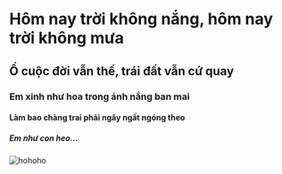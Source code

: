 # Hôm nay trời không nắng, hôm nay trời không mưa
## Ồ cuộc đời vẫn thế, trái đất vẫn cứ quay
### Em xinh như hoa trong ánh nắng ban mai
#### Làm bao chàng trai phải ngây ngất ngóng theo
##### Em như con heo...

![hohoho](https://media.giphy.com/media/v1.Y2lkPTc5MGI3NjExdW94MWE5Yjg4czNvZWNnZ2U1dzFhcHlhb2E5bGhjdGE0cXk5MWZtYiZlcD12MV9pbnRlcm5hbF9naWZfYnlfaWQmY3Q9Zw/fUQ4rhUZJYiQsas6WD/giphy.gif)
